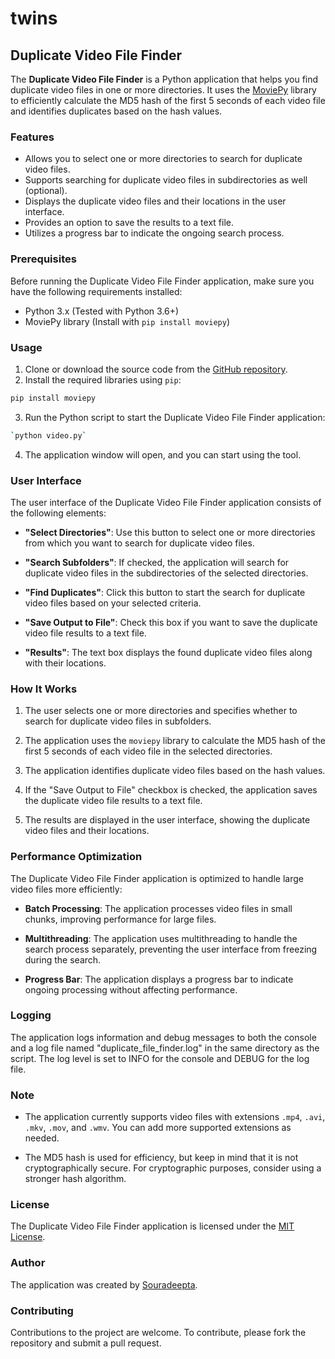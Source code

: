 # twins

## Duplicate Video File Finder

The **Duplicate Video File Finder** is a Python application that helps you find duplicate video files in one or more directories. It uses the [MoviePy](https://zulko.github.io/moviepy/) library to efficiently calculate the MD5 hash of the first 5 seconds of each video file and identifies duplicates based on the hash values.

### Features

- Allows you to select one or more directories to search for duplicate video files.
- Supports searching for duplicate video files in subdirectories as well (optional).
- Displays the duplicate video files and their locations in the user interface.
- Provides an option to save the results to a text file.
- Utilizes a progress bar to indicate the ongoing search process.

### Prerequisites

Before running the Duplicate Video File Finder application, make sure you have the following requirements installed:

- Python 3.x (Tested with Python 3.6+)
- MoviePy library (Install with `pip install moviepy`)

### Usage

1. Clone or download the source code from the [GitHub repository](https://github.com/your-username/duplicate_video_finder).
2. Install the required libraries using `pip`:

```bash
pip install moviepy
```
3.  Run the Python script to start the Duplicate Video File Finder application:
```bash
`python video.py`
```

4.  The application window will open, and you can start using the tool.

### User Interface

The user interface of the Duplicate Video File Finder application consists of the following elements:

* **"Select Directories"**: Use this button to select one or more directories from which you want to search for duplicate video files.
    
* **"Search Subfolders"**: If checked, the application will search for duplicate video files in the subdirectories of the selected directories.
    
* **"Find Duplicates"**: Click this button to start the search for duplicate video files based on your selected criteria.
    
* **"Save Output to File"**: Check this box if you want to save the duplicate video file results to a text file.
    
* **"Results"**: The text box displays the found duplicate video files along with their locations.
    

### How It Works

1.  The user selects one or more directories and specifies whether to search for duplicate video files in subfolders.
    
2.  The application uses the `moviepy` library to calculate the MD5 hash of the first 5 seconds of each video file in the selected directories.
    
3.  The application identifies duplicate video files based on the hash values.
    
4.  If the "Save Output to File" checkbox is checked, the application saves the duplicate video file results to a text file.
    
5.  The results are displayed in the user interface, showing the duplicate video files and their locations.
    

### Performance Optimization

The Duplicate Video File Finder application is optimized to handle large video files more efficiently:

* **Batch Processing**: The application processes video files in small chunks, improving performance for large files.
    
* **Multithreading**: The application uses multithreading to handle the search process separately, preventing the user interface from freezing during the search.
    
* **Progress Bar**: The application displays a progress bar to indicate ongoing processing without affecting performance.
    

### Logging

The application logs information and debug messages to both the console and a log file named "duplicate\_file\_finder.log" in the same directory as the script. The log level is set to INFO for the console and DEBUG for the log file.

### Note

* The application currently supports video files with extensions `.mp4`, `.avi`, `.mkv`, `.mov`, and `.wmv`. You can add more supported extensions as needed.
    
* The MD5 hash is used for efficiency, but keep in mind that it is not cryptographically secure. For cryptographic purposes, consider using a stronger hash algorithm.
    

### License

The Duplicate Video File Finder application is licensed under the <ins>MIT License</ins>.

### Author

The application was created by <ins>Souradeepta</ins>.

### Contributing

Contributions to the project are welcome. To contribute, please fork the repository and submit a pull request.